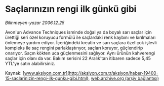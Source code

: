 # Saçlarınızın rengi ilk günkü gibi

*Bilinmeyen-yazar 2006.12.25*

<font class="agenda2NewsSpot">
 Avon'un Advance Techniques isminde doğal ya da boyalı sarı saçlar için ürettiği seri özel koruyucu formülü ile saçlardaki renk kaybını ve kırılmaları önlemeye yardım ediyor.
</font>
<font class="newsDetail">
 İçeriğindeki kreatin ve sarı saçlara özel çok işlevli kompleks ile saç rengini parlaklaştırıyor, saçları koruyor, güçlendirip onarıyor. Saçın kökten uca güçlenmesini sağlıyor. Aynı ürünün kahverengi saçlar için olanı da var. Bakım serisini 22 Aralık'tan itibaren sadece 5,45 YTL'ye satın alabilirsiniz.
</font>

Kaynak: [www.aksiyon.com.tr](http://aksiyon.com.tr/aksiyon/haber-19400-15-saclarinizin-rengi-ilk-gunku-gibi.html), [web.archive.org (arşiv bağlantısı)](http://web.archive.org/web/20101210172523/http://aksiyon.com.tr/aksiyon/haber-19400-15-saclarinizin-rengi-ilk-gunku-gibi.html)

